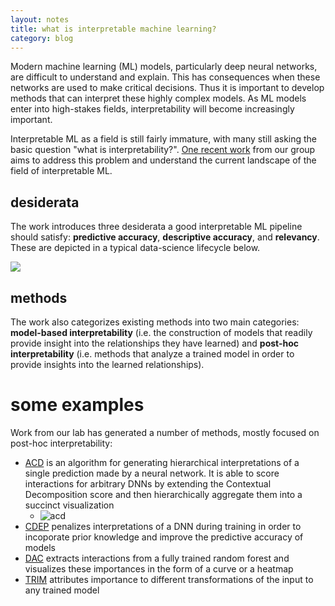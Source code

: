 ```yaml
---
layout: notes
title: what is interpretable machine learning?
category: blog
---
```



Modern machine learning (ML) models, particularly deep neural networks, are difficult to understand and explain. This has consequences when these networks are used to make critical decisions. Thus it is important to develop methods that can interpret these highly complex models. As ML models enter into high-stakes fields, interpretability will become increasingly important. 

Interpretable ML as a field is still fairly immature, with many still asking the basic question "what is interpretability?". [One recent work](https://arxiv.org/abs/1901.04592) from our group aims to address this problem and understand the current landscape of the field of interpretable ML.

## desiderata

The work introduces three desiderata a good interpretable ML pipeline should satisfy: **predictive accuracy**, **descriptive accuracy**, and **relevancy**. These are depicted in a typical data-science lifecycle below.

![](assets/fig1.png)

## methods

The work also categorizes existing methods into two main categories: **model-based interpretability** (i.e. the construction of models that readily provide insight into the relationships they have learned) and **post-hoc interpretability** (i.e. methods that analyze a trained model in order to provide insights into the learned relationships).

# some examples

Work from our lab has generated a number of methods, mostly focused on post-hoc interpretability: 

- [ACD](https://openreview.net/pdf?id=SkEqro0ctQ) is an algorithm for generating hierarchical interpretations of a single prediction made by a neural network. It is able to score interactions for arbitrary DNNs by extending the Contextual Decomposition score and then hierarchically aggregate them into a succinct visualization
  - ![acd](assets/acd.png)
- [CDEP](https://arxiv.org/abs/1909.13584) penalizes interpretations of a DNN during training in order to incoporate prior knowledge and improve the predictive accuracy of models
- [DAC](https://arxiv.org/abs/1905.07631) extracts interactions from a fully trained random forest and visualizes these importances in the form of a curve or a heatmap
- [TRIM](https://arxiv.org/abs/2003.01926) attributes importance to different transformations of the input to any trained model